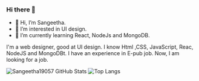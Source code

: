 ### Hi there 👋

<!--
**jadore-coder/jadore-coder** is a ✨ _special_ ✨ repository because its `README.md` (this file) appears on your GitHub profile.

Here are some ideas to get you started:-->

- 👋 Hi, I’m Sangeetha.
- 👀 I’m interested in UI design.
- 🌱 I’m currently learning React, NodeJs and MongoDB.

I'm a web designer, good at UI design. I know Html ,CSS, JavaScript, Reac, NodeJS and MongoDBt. I have an experience in E-pub job. Now, I am looking for a job. 

<!-- Github Stats for repos -->
![Sangeetha19057 GitHub Stats](https://github-readme-stats.vercel.app/api?username=Sangeetha19057&theme=dark&show_icons=true&count_private=true)
![Top Langs](https://github-readme-stats.vercel.app/api/top-langs/?username=Sangeetha19057&theme=dark)
